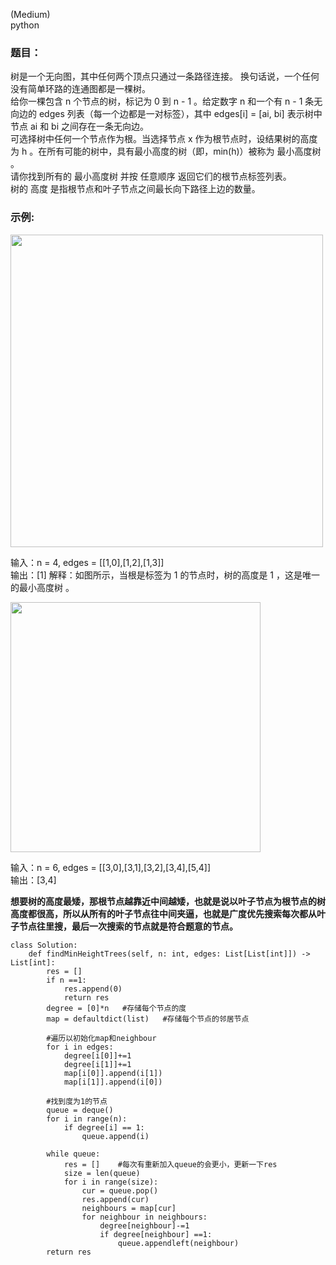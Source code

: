 (Medium)     
python

### 题目：
  树是一个无向图，其中任何两个顶点只通过一条路径连接。 换句话说，一个任何没有简单环路的连通图都是一棵树。      
  给你一棵包含 n 个节点的树，标记为 0 到 n - 1 。给定数字 n 和一个有 n - 1 条无向边的 edges 列表（每一个边都是一对标签），其中 edges[i] = [ai, bi] 表示树中节点 ai 和 bi  之间存在一条无向边。        
  可选择树中任何一个节点作为根。当选择节点 x 作为根节点时，设结果树的高度为 h 。在所有可能的树中，具有最小高度的树（即，min(h)）被称为 最小高度树 。         
  请你找到所有的 最小高度树 并按 任意顺序 返回它们的根节点标签列表。                  
  树的 高度 是指根节点和叶子节点之间最长向下路径上边的数量。   
 
### 示例:
<img src="https://github.com/54wb/LeetCode-exercise/blob/main/search/310_e1.jpg" width="500" height="=400">  

  输入：n = 4, edges = [[1,0],[1,2],[1,3]]              
  输出：[1]
  解释：如图所示，当根是标签为 1 的节点时，树的高度是 1 ，这是唯一的最小高度树      。               


<img src="https://user-images.githubusercontent.com/53042633/160970865-5fba71aa-a460-4fd4-b4cb-d028c416b5ea.jpg" width="400" height="=400">              

  输入：n = 6, edges = [[3,0],[3,1],[3,2],[3,4],[5,4]]                                                                                                   
  输出：[3,4]                                                                          

**想要树的高度最矮，那根节点越靠近中间越矮，也就是说以叶子节点为根节点的树高度都很高，所以从所有的叶子节点往中间夹逼，也就是广度优先搜索每次都从叶子节点往里搜，最后一次搜索的节点就是符合题意的节点。**
```
class Solution:
    def findMinHeightTrees(self, n: int, edges: List[List[int]]) -> List[int]:
        res = []
        if n ==1:
            res.append(0)
            return res
        degree = [0]*n   #存储每个节点的度
        map = defaultdict(list)   #存储每个节点的邻居节点

        #遍历以初始化map和neighbour
        for i in edges:
            degree[i[0]]+=1
            degree[i[1]]+=1
            map[i[0]].append(i[1])
            map[i[1]].append(i[0])

        #找到度为1的节点
        queue = deque()
        for i in range(n):
            if degree[i] == 1:
                queue.append(i)
        
        while queue:
            res = []    #每次有重新加入queue的会更小，更新一下res
            size = len(queue)
            for i in range(size):
                cur = queue.pop()
                res.append(cur)
                neighbours = map[cur]
                for neighbour in neighbours:
                    degree[neighbour]-=1
                    if degree[neighbour] ==1:
                        queue.appendleft(neighbour)
        return res
```
            


